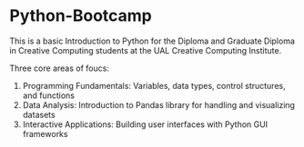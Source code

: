 # Python-Bootcamp
This is a basic Introduction to Python for the Diploma and Graduate Diploma in Creative Computing students at the UAL Creative Computing Institute.

Three core areas of foucs:
1. Programming Fundamentals: Variables, data types, control structures, and functions
2. Data Analysis: Introduction to Pandas library for handling and visualizing datasets
3. Interactive Applications: Building user interfaces with Python GUI frameworks
